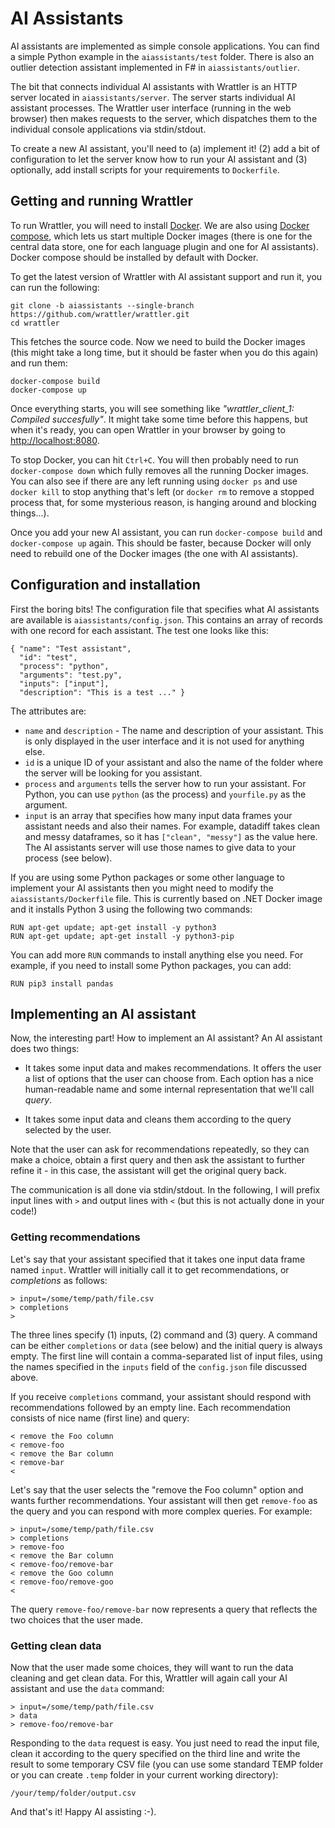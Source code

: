 # AI Assistants

AI assistants are implemented as simple console applications. You can find 
a simple Python example in the `aiassistants/test` folder. There is also an
outlier detection assistant implemented in F# in `aiassistants/outlier`.

The bit that connects individual AI assistants with Wrattler is an HTTP
server located in `aiassistants/server`. The server starts individual AI
assistant processes. The Wrattler user interface (running in the web browser) 
then makes requests to the server, which dispatches them to the individual
console applications via stdin/stdout.

To create a new AI assistant, you'll need to (a) implement it! (2) add 
a bit of configuration to let the server know how to run your AI assistant
and (3) optionally, add install scripts for your requirements to `Dockerfile`.

## Getting and running Wrattler

To run Wrattler, you will need to install [Docker](https://www.docker.com/).
We are also using [Docker compose](https://docs.docker.com/compose/), which lets
us start multiple Docker images (there is one for the central data store, one for each
language plugin and one for AI assistants). Docker compose should be installed by
default with Docker.

To get the latest version of Wrattler with AI assistant support and run it, you 
can run the following:

```
git clone -b aiassistants --single-branch https://github.com/wrattler/wrattler.git
cd wrattler
```

This fetches the source code. Now we need to build the Docker images (this might take
a long time, but it should be faster when you do this again) and run them:

```
docker-compose build
docker-compose up
```

Once everything starts, you will see something like _"wrattler_client_1: Compiled succesfully"_. 
It might take some time before this happens, but when it's ready, you can open Wrattler in your
browser by going to [http://localhost:8080](http://localhost:8080).

To stop Docker, you can hit `Ctrl+C`. You will then probably need to run `docker-compose down`
which fully removes all the running Docker images. You can also see if there are any
left running using `docker ps` and use `docker kill` to stop anything that's left 
(or `docker rm` to remove a stopped process that, for some mysterious reason, is hanging
around and blocking things...).

Once you add your new AI assistant, you can run `docker-compose build` and `docker-compose up`
again. This should be faster, because Docker will only need to rebuild one of the Docker
images (the one with AI assistants).

## Configuration and installation

First the boring bits! The configuration file that specifies what AI assistants
are available is `aiassistants/config.json`. This contains an array of records
with one record for each assistant. The test one looks like this:

```
{ "name": "Test assistant",
  "id": "test",
  "process": "python",
  "arguments": "test.py",
  "inputs": ["input"],
  "description": "This is a test ..." }
```

The attributes are:

 - `name` and `description` - The name and description of your assistant. 
   This is only displayed in the user interface and it is not used for anything else.
 - `id` is a unique ID of your assistant and also the name of the folder where
   the server will be looking for you assistant.
 - `process` and `arguments` tells the server how to run your assistant. For 
   Python, you can use `python` (as the process) and `yourfile.py` as the argument.
 - `input` is an array that specifies how many input data frames your assistant needs
   and also their names. For example, datadiff takes clean and messy dataframes, so
   it has `["clean", "messy"]` as the value here. The AI assistants server will use
   those names to give data to your process (see below).

If you are using some Python packages or some other language to implement your
AI assistants then you might need to modify the `aiassistants/Dockerfile` file.
This is currently based on .NET Docker image and it installs Python 3 using the
following two commands:

```
RUN apt-get update; apt-get install -y python3
RUN apt-get update; apt-get install -y python3-pip
```

You can add more `RUN` commands to install anything else you need. For example, 
if you need to install some Python packages, you can add:

```
RUN pip3 install pandas
```

## Implementing an AI assistant

Now, the interesting part! How to implement an AI assistant? An AI assistant does two things:

 - It takes some input data and makes recommendations. It offers the user a list
   of options that the user can choose from. Each option has a nice human-readable
   name and some internal representation that we'll call _query_.

 - It takes some input data and cleans them according to the query selected by
   the user.

Note that the user can ask for recommendations repeatedly, so they can make a choice, 
obtain a first query and then ask the assistant to further refine it - in this case,
the assistant will get the original query back.

The communication is all done via stdin/stdout. In the following, I will prefix 
input lines with `>` and output lines with `<` (but this is not actually done in 
your code!)

### Getting recommendations

Let's say that your assistant specified that it takes one input data frame named `input`.
Wrattler will initially call it to get recommendations, or _completions_ as follows:

```
> input=/some/temp/path/file.csv
> completions
> 
```

The three lines specify (1) inputs, (2) command and (3) query. A command can be either
`completions` or `data` (see below) and the initial query is always empty. The first line
will contain a comma-separated list of input files, using the names specified in the
`inputs` field of the `config.json` file discussed above. 

If you receive `completions` command, your assistant should respond with recommendations 
followed by an empty line. Each recommendation consists of nice name (first line) and query:

```
< remove the Foo column
< remove-foo
< remove the Bar column
< remove-bar
<
```

Let's say that the user selects the "remove the Foo column" option and wants further 
recommendations. Your assistant will then get `remove-foo` as the query and you can
respond with more complex queries. For example:

```
> input=/some/temp/path/file.csv
> completions
> remove-foo 
< remove the Bar column
< remove-foo/remove-bar
< remove the Goo column
< remove-foo/remove-goo
< 
```

The query `remove-foo/remove-bar` now represents a query that reflects the two choices
that the user made.

### Getting clean data

Now that the user made some choices, they will want to run the data cleaning and get clean
data. For this, Wrattler will again call your AI assistant and use the `data` command:

```
> input=/some/temp/path/file.csv
> data
> remove-foo/remove-bar
```

Responding to the `data` request is easy. You just need to read the input file, clean it
according to the query specified on the third line and write the result to some temporary
CSV file (you can use some standard TEMP folder or you can create `.temp` folder in your
current working directory):

```
/your/temp/folder/output.csv
```

And that's it! Happy AI assisting :-).
